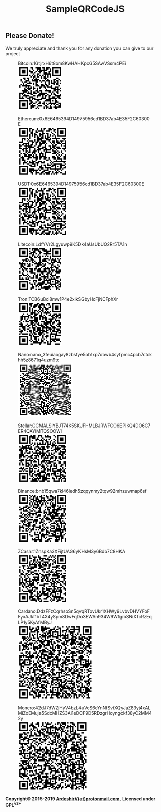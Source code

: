 <html>
  <head>
      <meta http-equiv="Content-Type" content="text/html; charset=UTF-8" />
      <meta name="viewport" content="width=device-width,initial-scale=1,user-scalable=no" />
    <!--<link rel="stylesheet" href="https://raw.githubusercontent.com/ArdeshirV/ardeshirv.github.io/master/css/av-darklee.css">-->
    <link rel="stylesheet" href="./css/av-darklee.css">
    <link rel="stylesheet" href="./css/style.css">
    <link rel="icon" href="img/tech-supp.png">
  </head>
  <body>
    <header>
      <h1>SampleQRCodeJS</h1>
    </header>
    <main>
      <article>
        <section>
          <h2>Please Donate!</h2>
          <p>We truly appreciate and thank you for any donation you can give to our project</p>
          <figure>
            <figcaption>Bitcoin:1GtjrxH6t8om8KwHAHKpcG5SAwVSsm4PEi</figcaption>
            <img src="https://raw.githubusercontent.com/ArdeshirV/resources/master/Wallets/Donation/QR/Bitcoin%201GtjrxH6t8om8KwHAHKpcG5SAwVSsm4PEi.png">
          </figure>          
          <figure>
            <figcaption>Ethereum:0x6E6465394D14975956cd1BD37ab4E35F2C60300E</figcaption>
            <img src="https://raw.githubusercontent.com/ArdeshirV/resources/master/Wallets/Donation/QR/USDTether%200x6E6465394D14975956cd1BD37ab4E35F2C60300E.png">
          </figure>
          <figure>
            <figcaption>USDT:0x6E6465394D14975956cd1BD37ab4E35F2C60300E</figcaption>
            <img src="https://raw.githubusercontent.com/ArdeshirV/resources/master/Wallets/Donation/QR/USDTether%200x6E6465394D14975956cd1BD37ab4E35F2C60300E.png">
          </figure>
          <figure>
            <figcaption>Litecoin:LdfYVr2Lgyuwp9K5Dk4aUsUbUQ2Rr5TA1n</figcaption>
            <img src="https://raw.githubusercontent.com/ArdeshirV/resources/master/Wallets/Donation/QR/Litecoin%20LdfYVr2Lgyuwp9K5Dk4aUsUbUQ2Rr5TA1n.png">
          </figure>
          <figure>
            <figcaption>Tron:TCB6uBci8mw1P4e2xikSGbyHcFjNCFphXr</figcaption>
            <img src="https://raw.githubusercontent.com/ArdeshirV/resources/master/Wallets/Donation/QR/Tron%20TCB6uBci8mw1P4e2xikSGbyHcFjNCFphXr.png">
          </figure>
          <figure>
            <figcaption>Nano:nano_3feuiaogay8zbsfye5ob1xp7obwb4syfpmc4pcb7ctckhh5z8671q4uzm9tc</figcaption>
            <img src="https://raw.githubusercontent.com/ArdeshirV/resources/master/Wallets/Donation/QR/nano_3feuiaogay8zbsfye5ob1xp7obwb4syfpmc4pcb7ctckhh5z8671q4uzm9tc.png">
          </figure>
          <figure>
            <figcaption>Stellar:GCMALSIYBJT74K5SKJFHMLBJRWFCO6EPIKQ4DO6C7ER4QAYIMTQSOOWI</figcaption>
            <img src="https://raw.githubusercontent.com/ArdeshirV/resources/master/Wallets/Donation/QR/Stellar%20GCMALSIYBJT74K5SKJFHMLBJRWFCO6EPIKQ4DO6C7ER4QAYIMTQSOOWI.png">
          </figure>
          <figure>
            <figcaption>Binance:bnb15qwa7kl46ledh5zqqynmy2tqw92mhzuwmap6sf</figcaption>
            <img src="https://raw.githubusercontent.com/ArdeshirV/resources/master/Wallets/Donation/QR/Binance%20bnb15qwa7kl46ledh5zqqynmy2tqw92mhzuwmap6sf.png">
          </figure>
          <figure>
            <figcaption>ZCash:t1ZnspKa3XFijtUAG6yKHsM3y6Bdb7C8HKA</figcaption>
            <img src="https://raw.githubusercontent.com/ArdeshirV/resources/master/Wallets/Donation/QR/ZCash%20t1ZnspKa3XFijtUAG6yKHsM3y6Bdb7C8HKA.png">
          </figure>
          <figure>
            <figcaption>Cardano:DdzFFzCqrhsoSn5qvqRTovUkr1XHWy9LvbvDHVYFoFFyxAJkf1bT4X4ySpm8DwFqDo3EWAn934W9WfipbSNiXTcRzEqLP1y5KyAfMByJ</figcaption>
            <img src="https://raw.githubusercontent.com/ArdeshirV/resources/master/Wallets/Donation/QR/Cardano%20DdzFFzCqrhsoSn5qvqRTovUkr1XHWy9LvbvDHVYFoFFyxAJkf1bT4X4ySpm8DwFqDo3EWAn934W9WfipbSNiXTcRzEqLP1y5KyAfMByJ.png">
          </figure>
          <figure>
            <figcaption>Monero:42dJ7dWZjHyV4bzL4uVcS6cYnNfSvtXQyJaZ83yj4xALMiZoEMuja5SdcMHZS3Ai1eDCF9D5RDzgrHoyngckf38yC2MM42y</figcaption>
            <img src="https://raw.githubusercontent.com/ArdeshirV/resources/master/Wallets/Donation/QR/Monero%2042dJ7dWZjHyV4bzL4uVcS6cYnNfSvtXQyJaZ83yj4xALMiZoEMuja5SdcMHZS3Ai1eDCF9D5RDzgrHoyngckf38yC2MM42y.png">
          </figure>
        </section>
      </article>
    </main>
    <footer>
      <b/><b/>
      <p class="copyright">
        Copyright&copy; 2015-2019 <a href="mailto:ArdeshirV@protonmail.com" alt="email">ArdeshirV(at)protonmail.com</a>, Licensed under GPL<sup>v3+</sup>
      <p/>
    </footer>
 
  </body>
</html>
